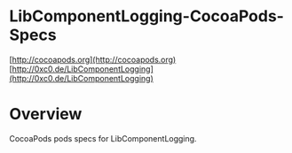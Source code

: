 

# LibComponentLogging-CocoaPods-Specs

[http://cocoapods.org](http://cocoapods.org)    
[http://0xc0.de/LibComponentLogging](http://0xc0.de/LibComponentLogging)    


# Overview

CocoaPods pods specs for LibComponentLogging.